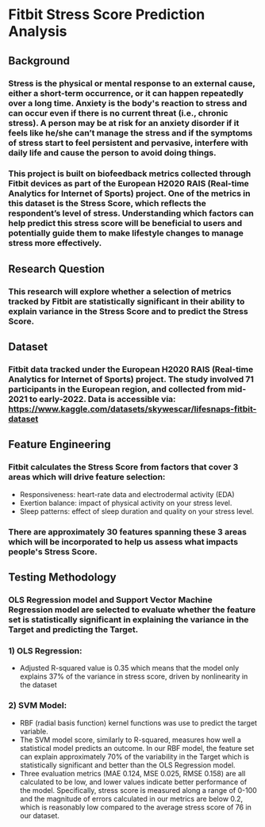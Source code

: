 # Fitbit Stress Score Prediction Analysis

## Background

### Stress is the physical or mental response to an external cause, either a short-term occurrence, or it can happen repeatedly over a long time. Anxiety is the body's reaction to stress and can occur even if there is no current threat (i.e., chronic stress). A person may be at risk for an anxiety disorder if it feels like he/she can’t manage the stress and if the symptoms of stress start to feel persistent and pervasive, interfere with daily life and cause the person to avoid doing things.  

### This project is built on biofeedback metrics collected through Fitbit devices as part of the European H2020 RAIS (Real-time Analytics for Internet of Sports) project. One of the metrics in this dataset is the Stress Score, which reflects the respondent’s level of stress. Understanding which factors can help predict this stress score will be beneficial to users and potentially guide them to make lifestyle changes to manage stress more effectively.

## Research Question

### This research will explore whether a selection of metrics tracked by Fitbit are statistically significant in their ability to explain variance in the Stress Score and to predict the Stress Score.

## Dataset

### Fitbit data tracked under the European H2020 RAIS (Real-time Analytics for Internet of Sports) project. The study involved 71 participants in the European region, and collected from mid-2021 to early-2022. Data is accessible via: https://www.kaggle.com/datasets/skywescar/lifesnaps-fitbit-dataset

## Feature Engineering

### Fitbit calculates the Stress Score from factors that cover 3 areas which will drive feature selection:
- Responsiveness: heart-rate data and electrodermal activity (EDA)
- Exertion balance: impact of physical activity on your stress level.
- Sleep patterns: effect of sleep duration and quality on your stress level.

### There are approximately 30 features spanning these 3 areas which will be incorporated to help us assess what impacts people's Stress Score.

## Testing Methodology

### OLS Regression model and Support Vector Machine Regression model are selected to evaluate whether the feature set is statistically significant in explaining the variance in the Target and predicting the Target. 

### 1) OLS Regression: 
- Adjusted R-squared value is 0.35 which means that the model only explains 37% of the variance in stress score, driven by nonlinearity in the dataset 

### 2) SVM Model: 
- RBF (radial basis function) kernel functions was use to predict the target variable.
- The SVM model score, similarly to R-squared, measures how well a statistical model predicts an outcome. In our RBF model, the feature set can explain approximately 70% of the variability in the Target which is statistically significant and better than the OLS Regression model.
- Three evaluation metrics (MAE 0.124, MSE 0.025, RMSE 0.158) are all calculated to be low, and lower values indicate better performance of the model. Specifically, stress score is measured along a range of 0-100 and the magnitude of errors calculated in our metrics are below 0.2, which is reasonably low compared to the average stress score of 76 in our dataset.


